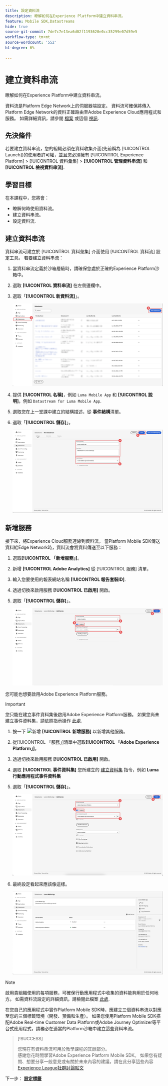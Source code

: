 ```yaml
---
title: 設定資料流
description: 瞭解如何在Experience Platform中建立資料串流。
feature: Mobile SDK,Datastreams
hide: true
source-git-commit: 7de7c7e13ea6d02f1193620e0cc35299e07d59e5
workflow-type: tm+mt
source-wordcount: '552'
ht-degree: 6%

---
```



# 建立資料串流

瞭解如何在Experience Platform中建立資料串流。

資料流是Platform Edge Network上的伺服器端設定。 資料流可確保將傳入Platform Edge Network的資料正確路由至Adobe Experience Cloud應用程式和服務。 如需詳細資訊，請參閱 [檔案](https://experienceleague.adobe.com/docs/experience-platform/edge/fundamentals/datastreams.html) 或這個 [視訊](https://experienceleague.adobe.com/docs/platform-learn/data-collection/edge-network/configure-datastreams.html).

## 先決條件

若要建立資料串流，您的組織必須在資料收集介面(先前稱為 [!UICONTROL Launch])的使用者許可權，並且您必須擁有 [!UICONTROL Experience Platform] > [!UICONTROL 資料彙集] > **[!UICONTROL 管理資料串流]** 和 **[!UICONTROL 檢視資料串流]**.

## 學習目標

在本課程中，您將會：

* 瞭解何時使用資料流。
* 建立資料串流。
* 設定資料流.

## 建立資料串流

資料串流可建立於 [!UICONTROL 資料彙集] 介面使用 [!UICONTROL 資料流] 設定工具。 若要建立資料串流：

1. 當資料串流定義於沙箱層級時，請確保您處於正確的Experience Platform沙箱中。
1. 選取 **[!UICONTROL 資料串流]** 在左側邊欄中。
1. 選取「**[!UICONTROL 新資料流]**」。

   ![資料串流首頁](assets/datastream-new.png)

1. 提供 **[!UICONTROL 名稱]**，例如 `Luma Mobile App` 和 **[!UICONTROL 說明]**，例如 `Datastream for Luma Mobile App`.
1. 選取您在上一堂課中建立的結構描述，從 **事件結構**&#x200B;清單。
1. 選取「**[!UICONTROL 儲存]**」。

   ![新資料串流](assets/datastream-name.png)


## 新增服務

接下來，將Experience Cloud服務連線到資料流。 當Platform Mobile SDK傳送資料給Edge Network時，資料流會將資料傳送至以下服務：

1. 選取&#x200B;**[!UICONTROL 「新增服務」]**。

1. 新增 **[!UICONTROL Adobe Analytics]** 從 [!UICONTROL 服務] 清單，

1. 輸入您要使用的報表網站名稱 **[!UICONTROL 報告套裝ID]**.

1. 透過切換來啟用服務 **[!UICONTROL 已啟用]** 開啟。

1. 選取「**[!UICONTROL 儲存]**」。

   ![將Adobe Analytics新增為資料流服務](assets/datastream-service-aa.png)

您可能也想要啟用Adobe Experience Platform服務。

>[!IMPORTANT]
>
>您只能在建立事件資料集後啟用Adobe Experience Platform服務。 如果您尚未建立事件資料集，請依照指示操作 [此處](platform.md).

1. 按一下 ![新增](https://spectrum.adobe.com/static/icons/workflow_18/Smock_AddCircle_18_N.svg) **[!UICONTROL 新增服務]** 以新增其他服務。

1. 從[!UICONTROL 「服務」]清單中選取&#x200B;**[!UICONTROL 「Adobe Experience Platform」]**。

1. 透過切換來啟用服務 **[!UICONTROL 已啟用]** 開啟。

1. 選取 **[!UICONTROL 事件資料集]** 您所建立的 [建立資料集](platform.md#create-a-dataset) 指令，例如 **Luma行動應用程式事件資料集**

1. 選取「**[!UICONTROL 儲存]**」。

   ![將Adobe Experience Platform新增為資料流服務](assets/datastream-service-aep.png)
1. 最終設定看起來應該像這樣。

   ![資料流設定](assets/datastream-settings.png)


>[!NOTE]
>
>啟用貴組織使用的每項服務，可確保行動應用程式中收集的資料能夠用於任何地方。 如需資料流設定的詳細資訊，請檢閱此檔案 [此處](https://experienceleague.adobe.com/docs/experience-platform/edge/fundamentals/datastreams.html#adobe-experience-platform-settings).

在您自己的應用程式中實作Platform Mobile SDK時，應建立三個資料串流以對應至您的三個標籤環境（開發、預備和生產）。 如果您使用Platform Mobile SDK搭配Adobe Real-time Customer Data Platform或Adobe Journey Optimizer等平台式應用程式，請務必在適當的Platform沙箱中建立這些資料串流。

>[!SUCCESS]
>
>您現在有資料串流可用於教學課程的其餘部分。<br/>感謝您花時間學習Adobe Experience Platform Mobile SDK。 如果您有疑問、想要分享一般意見或有關於未來內容的建議，請在此分享這些內容 [Experience League社群討論貼文](https://experienceleaguecommunities.adobe.com/t5/adobe-experience-platform-launch/tutorial-discussion-implement-adobe-experience-cloud-in-mobile/td-p/443796)

下一步： **[設定標籤](configure-tags.md)**
